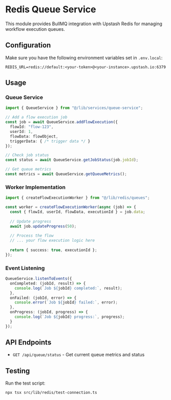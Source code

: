 # Redis Queue Service

This module provides BullMQ integration with Upstash Redis for managing workflow execution queues.

## Configuration

Make sure you have the following environment variables set in `.env.local`:

```
REDIS_URL=redis://default:<your-token>@<your-instance>.upstash.io:6379
```

## Usage

### Queue Service

```typescript
import { QueueService } from "@/lib/services/queue-service";

// Add a flow execution job
const job = await QueueService.addFlowExecution({
  flowId: "flow-123",
  userId: 1,
  flowData: flowObject,
  triggerData: { /* trigger data */ }
});

// Check job status
const status = await QueueService.getJobStatus(job.jobId);

// Get queue metrics
const metrics = await QueueService.getQueueMetrics();
```

### Worker Implementation

```typescript
import { createFlowExecutionWorker } from "@/lib/redis/queues";

const worker = createFlowExecutionWorker(async (job) => {
  const { flowId, userId, flowData, executionId } = job.data;
  
  // Update progress
  await job.updateProgress(50);
  
  // Process the flow
  // ... your flow execution logic here
  
  return { success: true, executionId };
});
```

### Event Listening

```typescript
QueueService.listenToEvents({
  onCompleted: (jobId, result) => {
    console.log(`Job ${jobId} completed:`, result);
  },
  onFailed: (jobId, error) => {
    console.error(`Job ${jobId} failed:`, error);
  },
  onProgress: (jobId, progress) => {
    console.log(`Job ${jobId} progress:`, progress);
  }
});
```

## API Endpoints

- `GET /api/queue/status` - Get current queue metrics and status

## Testing

Run the test script:

```bash
npx tsx src/lib/redis/test-connection.ts
```